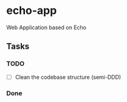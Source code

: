 # echo-app

Web Application based on Echo

## Tasks
### TODO
- [ ] Clean the codebase structure (semi-DDD)
### Done
